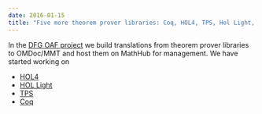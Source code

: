```yaml
---
date: 2016-01-15
title: "Five more theorem prover libraries: Coq, HOL4, TPS, Hol Light, and Isabelle"
---
```


In the [DFG OAF project](http://kwarc.info/projects/OAF) we build translations from theorem prover libraries to OMDoc/MMT and host them on MathHub for management. We have started working on

* [HOL4](http://gl.mathhub.info/HOL4)
* [HOL Light](http://gl.mathhub.info/HOLLight)
* [TPS](http://gl.mathhub.info/TPS)
* [Coq](http://gl.mathhub.info/Coq)

